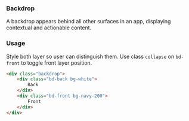 ### Backdrop
A backdrop appears behind all other surfaces in an app, displaying contextual and actionable content.

### Usage
Style both layer so user can distinguish them.
Use class `collapse` on `bd-front` to toggle front layer position.

```html
<div class="backdrop">
    <div class="bd-back bg-white">
        Back
    </div>
    <div class="bd-front bg-navy-200">
        Front
    </div>
</div>
```
